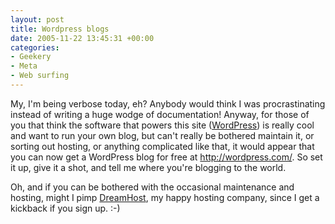 ```yaml
---
layout: post
title: Wordpress blogs
date: 2005-11-22 13:45:31 +00:00
categories:
- Geekery
- Meta
- Web surfing
---
```

My, I'm being verbose today, eh?  Anybody would think I was procrastinating instead of writing a huge wodge of documentation!  Anyway, for those of you that think the software that powers this site (<a href="http://wordpress.org/">WordPress</a>) is really cool and want to run your own blog, but can't really be bothered maintain it, or sorting out hosting, or anything complicated like that, it would appear that you can now get a WordPress blog for free at <a href="http://wordpress.com/">http://wordpress.com/</a>.  So set it up, give it a shot, and tell me where you're blogging to the world.

Oh, and if you can be bothered with the occasional maintenance and hosting, might I pimp <a href="http://www.dreamhost.com/r.cgi?wossname">DreamHost</a>, my happy hosting company, since I get a kickback if you sign up. :-)
